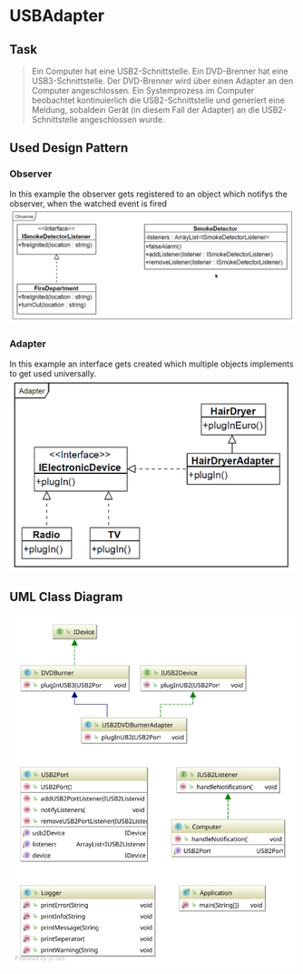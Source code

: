  # USBAdapter

 ## Task
 > Ein Computer hat eine USB2-Schnittstelle. Ein DVD-Brenner hat eine USB3-Schnittstelle. Der DVD-Brenner wird über einen Adapter an den Computer angeschlossen. Ein Systemprozess im Computer beobachtet kontinuierlich die USB2-Schnittstelle und generiert eine Meldung, sobaldein Gerät (in diesem Fall der Adapter) an die USB2-Schnittstelle angeschlossen wurde.

 ## Used Design Pattern
 ### Observer
 In this example the observer gets registered to an object which notifys the observer, when the watched event is fired
 ![Observer Design Pattern](img/observer_design_pattern.png)
 
 ### Adapter
 In this example an interface gets created which multiple objects implements to get used universally.
 ![Adapter Design Pattern](img/adapter_design_pattern.png)

 ## UML Class Diagram
 ![Class Diagram](uml/UML_Class_Diagram.svg)